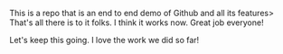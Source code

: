 This is a repo that is an end to end demo of Github and all its features> That's all there is to it folks. I think it works now. Great job everyone!

Let's keep this going. I love the work we did so far!
